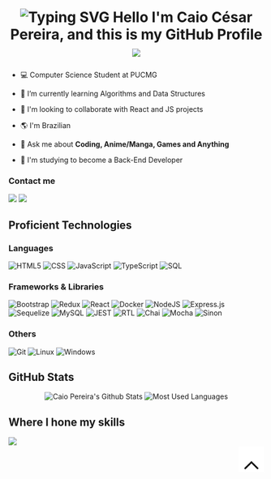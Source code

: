<div id="top" align="center">

![Typing SVG](https://readme-typing-svg.herokuapp.com?color=%2336BCF7&size=30&center=true&vCenter=true&width=1000&lines=Welcome+to+my+profile!)
**Hello I'm Caio César Pereira, and this is my GitHub Profile** ![](https://user-images.githubusercontent.com/18350557/176309783-0785949b-9127-417c-8b55-ab5a4333674e.gif)
==========================================================================================================================================
</div>

- 💻 Computer Science Student at PUCMG

- 🌱 I’m currently learning Algorithms and Data Structures

- :handshake: I'm looking to collaborate with React and JS projects

- 🌎 I'm Brazilian

- 💬 Ask me about **Coding, Anime/Manga, Games and Anything**

- 🎯 I'm studying to become a Back-End Developer

### Contact me

<div>
  <a href="https://www.linkedin.com/in/caiocsper/"><img src="https://img.shields.io/badge/LinkedIn-0077B5?style=for-the-badge&logo=linkedin&logoColor=white"></a>
  <a href="mailto:ccpereira0498@gmail.com"><img src="https://img.shields.io/badge/Gmail-D14836?style=for-the-badge&logo=gmail&logoColor=white"></a>
</div>

## Proficient Technologies

### Languages

<div>

  ![HTML5](https://img.shields.io/badge/html5-%2320232a.svg?style=for-the-badge&logo=html5&logoColor=E34F26)
  ![CSS](https://img.shields.io/badge/CSS3-%2320232a?style=for-the-badge&logo=css3&logoColor=1572B6)
  ![JavaScript](https://img.shields.io/badge/javascript-%2320232a.svg?style=for-the-badge&logo=javascript&logoColor=%23F7DF1E)
  ![TypeScript](https://img.shields.io/badge/typescript-%2320232a.svg?style=for-the-badge&logo=typescript)
  ![SQL](https://img.shields.io/badge/sql-%2320232a?style=for-the-badge&logoColor=white)
</div>

### Frameworks & Libraries

<div>

  ![Bootstrap](https://img.shields.io/badge/Bootstrap-%2320232a?style=for-the-badge&logo=bootstrap&logoColor=563D7C)
  ![Redux](https://img.shields.io/badge/Redux-%2320232a?style=for-the-badge&logo=redux&logoColor=593D88)
  ![React](https://img.shields.io/badge/react-%2320232a.svg?style=for-the-badge&logo=react&logoColor=%2361DAFB)
  ![Docker](https://img.shields.io/badge/docker-%2320232a.svg?style=for-the-badge&logo=docker&logoColor=2497ED)
  ![NodeJS](https://img.shields.io/badge/node.js-%2320232a?style=for-the-badge&logo=node.js&logoColor=43853D)
  ![Express.js](https://img.shields.io/badge/express.js-%2320232a.svg?style=for-the-badge&logo=express&logoColor=%2361DAFB)
  ![Sequelize](https://img.shields.io/badge/sequelize-%2320232a.svg?style=for-the-badge&logo=sequelize)
  ![MySQL](https://img.shields.io/badge/mysql-%2320232a.svg?style=for-the-badge&logo=mysql&logoColor=white)
  ![JEST](https://img.shields.io/badge/Jest-%2320232a?style=for-the-badge&logo=Jest&logoColor=white)
  ![RTL](https://img.shields.io/badge/RTL-%2320232a?style=for-the-badge&logo=testing-library&logoColor=red)
  ![Chai](https://img.shields.io/badge/chai.js-%2320232a?style=for-the-badge&logo=chai&logoColor=red)
  ![Mocha](https://img.shields.io/badge/mocha.js-%2320232a?style=for-the-badge&logo=mocha&logoColor=Brown)
  ![Sinon](https://img.shields.io/badge/sinon.js-%2320232a.svg?style=for-the-badge&logo=sinon)
</div>

### Others

<div>

  ![Git](https://img.shields.io/badge/GIT-%2320232a?style=for-the-badge&logo=git&logoColor=E44C30)
  ![Linux](https://img.shields.io/badge/Linux-%2320232a?style=for-the-badge&logo=linux&logoColor=FCC624)
  ![Windows](https://img.shields.io/badge/Windows-%2320232a?style=for-the-badge&logo=windows&logoColor=0078D6)
</div>

## GitHub Stats

<div align="center">
  <img height="175em" width="49%"  alt="Caio Pereira's Github Stats" src="https://github-readme-stats.vercel.app/api?username=caiocsper&show_icons=true&count_private=true&theme=discord_old_blurple&hide_border=true&bg_color=20232A"/>
  <!-- <img src="https://github-readme-streak-stats.herokuapp.com/?user=caiocsper&stroke=ffffff&background=0D1117&ring=5BCDEC&fire=5BCDEC&currStreakNum=ffffff&currStreakLabel=5BCDEC&sideNums=ffffff&sideLabels=ffffff&dates=ffffff&hide_border=true" width="45%"/> -->
  <img height="175em" width="49%" alt="Most Used Languages" src="https://github-readme-stats.vercel.app/api/top-langs/?username=caiocsper&langs_count=8&count_private=true&layout=compact&theme=discord_old_blurple&hide_border=true&bg_color=20232A"/>
</div>

## Where I hone my skills

<img src="https://www.codewars.com/users/caiocsper/badges/small"/>

<div align="right">
    <a href="#top"><img height="50em" alt="back to top" src="https://github.com/caiocsper/caiocsper/blob/main/giphy.gif"></a>
</div>
  

